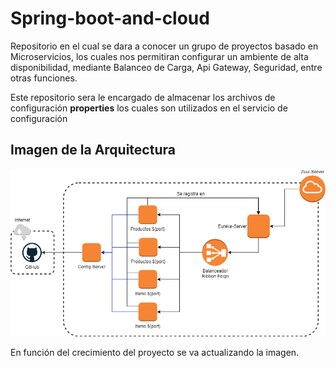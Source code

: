 # Spring-boot-and-cloud
Repositorio en el cual se dara a conocer un grupo de proyectos basado en Microservicios, los cuales nos permitiran configurar un ambiente de alta disponibilidad, mediante Balanceo de Carga, Api Gateway, Seguridad, entre otras funciones.

Este repositorio sera le encargado de almacenar los archivos de configuración **properties** los cuales son utilizados en el servicio de configuración

## Imagen de la Arquitectura

![Image](documentos/arquitectura-spring-boot-cloud.png) <br>

En función del crecimiento del proyecto se va actualizando la imagen.
